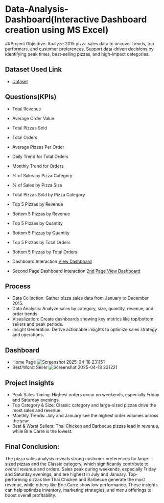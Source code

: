 # Data-Analysis-Dashboard(Interactive Dashboard creation using MS Excel)
##Project Objective:
Analyze 2015 pizza sales data to uncover trends, top performers, and customer preferences.
Support data-driven decisions by identifying peak times, best-selling pizzas, and high-impact categories.

## Dataset Used Link
- <a href="https://github.com/jaiswalpriyanshu530/Data-Analysis-Dashboard/blob/main/pizza_sales_excel_file.xlsx">Dataset</a>

## Questions(KPIs)
- Total Revenue
- Average Order Value
- Total Pizzas Sold
- Total Orders
- Average Pizzas Per Order
- Daily Trend for Total Orders
- Monthly Trend for Orders
- % of Sales by Pizza Category
- % of Sales by Pizza Size
- Total Pizzas Sold by Pizza Category
- Top 5 Pizzas by Revenue
- Bottom 5 Pizzas by Revenue
- Top 5 Pizzas by Quantity
- Bottom 5 Pizzas by Quantity
- Top 5 Pizzas by Total Orders
- Bottom 5 Pizzas by Total Orders

- Dashboard Interaction <a href="https://github.com/jaiswalpriyanshu530/Data-Analysis-Dashboard/blob/main/Screenshot%202025-04-18%20231151.png"> View Dashboard</a>
- Second Page Dashboard Interaction <a href="https://github.com/jaiswalpriyanshu530/Data-Analysis-Dashboard/blob/main/Screenshot%202025-04-18%20231221.png"> 2nd Page View Dashboard</a>

## Process
- Data Collection: Gather pizza sales data from January to December 2015.
- Data Analysis: Analyze sales by category, size, quantity, revenue, and order trends.
- Visualization: Create dashboards showing key metrics like top/bottom sellers and peak periods.
- Insight Generation: Derive actionable insights to optimize sales strategy and operations.

## Dashboard
- Home Page
![Screenshot 2025-04-18 231151](https://github.com/user-attachments/assets/bca4b5a5-6552-43cc-8c83-a5ccda2eb190)
- Best/Worst Seller
![Screenshot 2025-04-18 231221](https://github.com/user-attachments/assets/2b086f85-54fb-4d1d-9c8c-10b72ccbaad5)

## Project Insights
- Peak Sales Timing: Highest orders occur on weekends, especially Friday and Saturday evenings.
- Top Category & Size: Classic category and large-sized pizzas drive the most sales and revenue.
- Monthly Trends: July and January see the highest order volumes across the year.
- Best & Worst Sellers: Thai Chicken and Barbecue pizzas lead in revenue, while Brie Carre is the lowest.

## Final Conclusion:
The pizza sales analysis reveals strong customer preferences for large-sized pizzas and the Classic category, which significantly contribute to overall revenue and orders. Sales peak during weekends, especially Friday and Saturday evenings, and are highest in July and January. Top-performing pizzas like Thai Chicken and Barbecue generate the most revenue, while others like Brie Carre show low performance. These insights can help optimize inventory, marketing strategies, and menu offerings to boost overall profitability.

